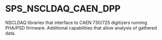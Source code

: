 # SPS_NSCLDAQ_CAEN_DPP
NSCLDAQ libraries that interface to CAEN 730/725 digitizers running PHA/PSD firmware. 
Additional capabilities that allow analysis of gathered data.  

